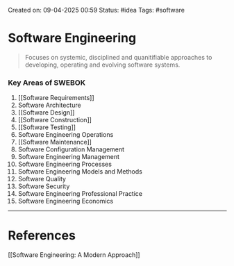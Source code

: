 Created on: 09-04-2025 00:59
Status: #idea
Tags: #software
# Software Engineering
> Focuses on systemic, disciplined and quanitifiable approaches to developing, operating and evolving software systems.

### Key Areas of SWEBOK
1. [[Software Requirements]]
2. Software Architecture
3. [[Software Design]]
4. [[Software Construction]]
5. [[Software Testing]]
6. Software Engineering Operations
7. [[Software Maintenance]]
8. Software Configuration Management
9. Software Engineering Management
10. Software Engineering Processes
11. Software Engineering Models and Methods
12. Software Quality
13. Software Security
14. Software Engineering Professional Practice
15. Software Engineering Economics





-----------------
# References
[[Software Engineering:  A Modern Approach]]